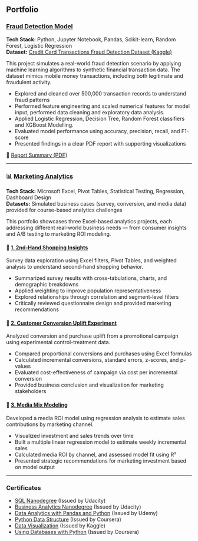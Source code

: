 ## Portfolio


### [Fraud Detection Model](https://minimius.notion.site/Fraud-Detection-Model-13717dec8f31814aa396c6e9a702ca61)

**Tech Stack:** Python, Jupyter Notebook, Pandas, Scikit-learn, Random Forest, Logistic Regression  
**Dataset:** [Credit Card Transactions Fraud Detection Dataset (Kaggle)](https://www.kaggle.com/datasets/kartik2112/fraud-detection)

This project simulates a real-world fraud detection scenario by applying machine learning algorithms to synthetic financial transaction data. The dataset mimics mobile money transactions, including both legitimate and fraudulent activity.

- Explored and cleaned over 500,000 transaction records to understand fraud patterns
- Performed feature engineering and scaled numerical features for model input, performed data cleaning and exploratory data analysis.
- Applied Logistic Regression, Decision Tree, Random Forest classifiers and XGBoost Modelling.
- Evaluated model performance using accuracy, precision, recall, and F1-score
- Presented findings in a clear PDF report with supporting visualizations

📄 [Report Summary (PDF)](https://file.notion.so/f/f/ce3a6585-2032-47c5-9704-98199b5536d8/4dc63e93-94a2-4533-a1c4-f32732815f2a/Report_Summary.pdf?table=block&id=1fa17dec-8f31-80b0-a877-c113294eef82&spaceId=ce3a6585-2032-47c5-9704-98199b5536d8&expirationTimestamp=1751220000000&signature=qyCC4lDyfzl9zHJkWTqApzuT5cxwX5fnHfg7ZuAQ1Oc&downloadName=Report+Summary.pdf)

---
### 📊 [Marketing Analytics](https://minimius.notion.site/Marketing-Analytics-13717dec8f3181b4be39f0cc036b1675)

**Tech Stack:** Microsoft Excel, Pivot Tables, Statistical Testing, Regression, Dashboard Design  
**Datasets:** Simulated business cases (survey, conversion, and media data) provided for course-based analytics challenges

This portfolio showcases three Excel-based analytics projects, each addressing different real-world business needs — from consumer insights and A/B testing to marketing ROI modeling.


#### 📁 [1. 2nd-Hand Shopping Insights](https://1drv.ms/x/c/407b7d6c3c929893/EfJC5OZ8plBOsbPn6kUam6oBCPE2YZan2OTI1rbkhRqDIQ?e=Eo5gyN)

Survey data exploration using Excel filters, Pivot Tables, and weighted analysis to understand second-hand shopping behavior.

- Summarized survey results with cross-tabulations, charts, and demographic breakdowns
- Applied weighting to improve population representativeness
- Explored relationships through correlation and segment-level filters
- Critically reviewed questionnaire design and provided marketing recommendations


#### 📁 [2. Customer Conversion Uplift Experiment](https://1drv.ms/x/c/407b7d6c3c929893/EW9b7IrXUa1PsOwXIRGwPIUBPBceRwi_sLezYkQfkIT5MQ?e=U07jol)

Analyzed conversion and purchase uplift from a promotional campaign using experimental control-treatment data.

- Compared proportional conversions and purchases using Excel formulas
- Calculated incremental conversions, standard errors, z-scores, and p-values
- Evaluated cost-effectiveness of campaign via cost per incremental conversion
- Provided business conclusion and visualization for marketing stakeholders


#### 📁 [3. Media Mix Modeling](https://1drv.ms/x/c/407b7d6c3c929893/Ef7lYUQO1HpMuQU1MUVC4G4B1v8Ykw-r_fwX7PMJgfQYYg?e=EgWeN0)

Developed a media ROI model using regression analysis to estimate sales contributions by marketing channel.

- Visualized investment and sales trends over time
- Built a multiple linear regression model to estimate weekly incremental sales
- Calculated media ROI by channel, and assessed model fit using R²
- Presented strategic recommendations for marketing investment based on model output


---
### Certificates
- [SQL Nanodegree](https://confirm.udacity.com/RHMEYTD2) (Issued by Udacity)
- [Business Analytics Nanodegree](https://confirm.udacity.com/PNNW77DH) (Issued by Udacity)
- [Data Analytics with Pandas and Python](https://www.udemy.com/certificate/UC-edca370d-030c-4a8c-a58a-6d04f5b76932/)  (Issued by Udemy)
- [Python Data Structure](https://www.coursera.org/account/accomplishments/verify/CXW7LLZG4AES) (Issued by Coursera)
- [Data Visualization](https://www.kaggle.com/learn/certification/thivananhdo/data-visualization) (Issued by Kaggle)
- [Using Databases with Python](https://www.coursera.org/account/accomplishments/verify/5U8READR4ZQL) (Issued by Coursera)
